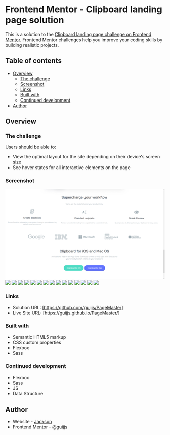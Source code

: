 # Frontend Mentor - Clipboard landing page solution

This is a solution to the [Clipboard landing page challenge on Frontend Mentor](https://www.frontendmentor.io/challenges/clipboard-landing-page-5cc9bccd6c4c91111378ecb9). Frontend Mentor challenges help you improve your coding skills by building realistic projects. 

## Table of contents

- [Overview](#overview)
  - [The challenge](#the-challenge)
  - [Screenshot](#screenshot)
  - [Links](#links)
  - [Built with](#built-with)
  - [Continued development](#continued-development)
- [Author](#author)


## Overview

### The challenge

Users should be able to:

- View the optimal layout for the site depending on their device's screen size
- See hover states for all interactive elements on the page

### Screenshot

![](media/img2.png)
![](media/img1.png)
![](media/img3.png)
![](media/img4.png)
![](media/img5.png)
![](media/img6.png)
![](media/img7.png)
![](media/img8.png)
![](media/img9.png)
![](media/img11.png)
![](media/img12.png)
![](media/img13.png)
![](media/img14.png)
![](media/img15.png)
![](media/img16.png)
![](media/img17.png)

### Links

- Solution URL: [https://github.com/guijjs/PageMaster]
- Live Site URL: [https://guijjs.github.io/PageMaster/]

### Built with

- Semantic HTML5 markup
- CSS custom properties
- Flexbox
- Sass

### Continued development

- Flexbox
- Sass
- JS
- Data Structure

## Author

- Website - [Jackson](https://github.com/guijjs/PageMaster)
- Frontend Mentor - [@guijjs](https://www.frontendmentor.io/profile/guijjs)
